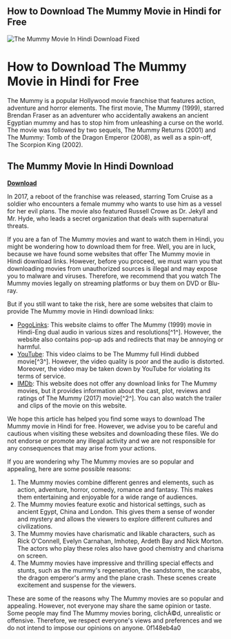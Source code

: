 ## How to Download The Mummy Movie in Hindi for Free

 
![The Mummy Movie In Hindi Download Fixed](https://is1-ssl.mzstatic.com/image/thumb/Purple126/v4/d1/d5/ab/d1d5ab5e-b8d2-0db4-58be-1f47a9c7e65b/logo_translate_color-0-1x_U007emarketing-0-0-0-6-0-0-0-85-220-0.png/1200x630wa.png)

 
# How to Download The Mummy Movie in Hindi for Free
 
The Mummy is a popular Hollywood movie franchise that features action, adventure and horror elements. The first movie, The Mummy (1999), starred Brendan Fraser as an adventurer who accidentally awakens an ancient Egyptian mummy and has to stop him from unleashing a curse on the world. The movie was followed by two sequels, The Mummy Returns (2001) and The Mummy: Tomb of the Dragon Emperor (2008), as well as a spin-off, The Scorpion King (2002).
 
## The Mummy Movie In Hindi Download


[**Download**](https://www.google.com/url?q=https%3A%2F%2Fbytlly.com%2F2tLj4w&sa=D&sntz=1&usg=AOvVaw2h8kXhuwhuahLx8h-j0s1w)

 
In 2017, a reboot of the franchise was released, starring Tom Cruise as a soldier who encounters a female mummy who wants to use him as a vessel for her evil plans. The movie also featured Russell Crowe as Dr. Jekyll and Mr. Hyde, who leads a secret organization that deals with supernatural threats.
 
If you are a fan of The Mummy movies and want to watch them in Hindi, you might be wondering how to download them for free. Well, you are in luck, because we have found some websites that offer The Mummy movie in Hindi download links. However, before you proceed, we must warn you that downloading movies from unauthorized sources is illegal and may expose you to malware and viruses. Therefore, we recommend that you watch The Mummy movies legally on streaming platforms or buy them on DVD or Blu-ray.
 
But if you still want to take the risk, here are some websites that claim to provide The Mummy movie in Hindi download links:
 
- [PogoLinks](https://pogolinks.art/movies/the-mummy-1999/): This website claims to offer The Mummy (1999) movie in Hindi-Eng dual audio in various sizes and resolutions[^1^]. However, the website also contains pop-up ads and redirects that may be annoying or harmful.
- [YouTube](https://www.youtube.com/watch?v=ymKlng2QgWk): This video claims to be The Mummy full Hindi dubbed movie[^3^]. However, the video quality is poor and the audio is distorted. Moreover, the video may be taken down by YouTube for violating its terms of service.
- [IMDb](https://www.imdb.com/title/tt2345759/): This website does not offer any download links for The Mummy movies, but it provides information about the cast, plot, reviews and ratings of The Mummy (2017) movie[^2^]. You can also watch the trailer and clips of the movie on this website.

We hope this article has helped you find some ways to download The Mummy movie in Hindi for free. However, we advise you to be careful and cautious when visiting these websites and downloading these files. We do not endorse or promote any illegal activity and we are not responsible for any consequences that may arise from your actions.
  
If you are wondering why The Mummy movies are so popular and appealing, here are some possible reasons:

1. The Mummy movies combine different genres and elements, such as action, adventure, horror, comedy, romance and fantasy. This makes them entertaining and enjoyable for a wide range of audiences.
2. The Mummy movies feature exotic and historical settings, such as ancient Egypt, China and London. This gives them a sense of wonder and mystery and allows the viewers to explore different cultures and civilizations.
3. The Mummy movies have charismatic and likable characters, such as Rick O'Connell, Evelyn Carnahan, Imhotep, Ardeth Bay and Nick Morton. The actors who play these roles also have good chemistry and charisma on screen.
4. The Mummy movies have impressive and thrilling special effects and stunts, such as the mummy's regeneration, the sandstorm, the scarabs, the dragon emperor's army and the plane crash. These scenes create excitement and suspense for the viewers.

These are some of the reasons why The Mummy movies are so popular and appealing. However, not everyone may share the same opinion or taste. Some people may find The Mummy movies boring, clichÃ©d, unrealistic or offensive. Therefore, we respect everyone's views and preferences and we do not intend to impose our opinions on anyone.
 0f148eb4a0
